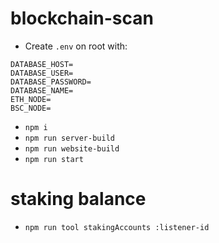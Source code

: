 # blockchain-scan

* Create `.env` on root with:

```
DATABASE_HOST=
DATABASE_USER=
DATABASE_PASSWORD=
DATABASE_NAME=
ETH_NODE=
BSC_NODE=
```

* `npm i`
* `npm run server-build`
* `npm run website-build`
* `npm run start`

# staking balance

* `npm run tool stakingAccounts :listener-id`
